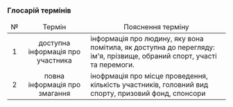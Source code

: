 ### Глосарій термінів

<table>
    <thead align="center">
        <tr>
            <td>№</td>
            <td>Термін</td>
            <td>Пояснення терміну</td>
        </tr>
    </thead>
    <tbody>
        <tr>
            <td align="center">1</td>
            <td align="center">доступна інформація про участника</td>
            <td>інформація про людину, яку вона помітила, як доступна до перегляду: ім'я, прізвище, обраний спорт, участі та перемоги.</td>
        </tr>
        <tr>
            <td align="center">2</td>
            <td align="center">повна інформація про змагання</td>
            <td>інофрмація про місце проведення, кількість участників, головний вид спорту, призовий фонд, спонсори</td>
        </tr>
        </tr>
    </tbody>
</table>
